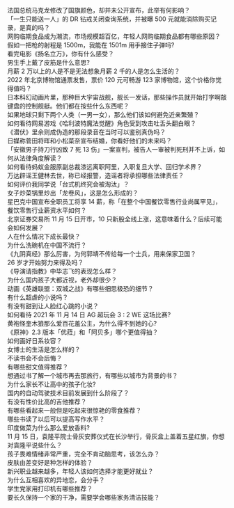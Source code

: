 法国总统马克龙修改了国旗颜色，却并未公开宣布，此举有何影响？  
「一生只能送一人」的 DR 钻戒关闭查询系统，并被曝 500 元就能消除购买记录，是真的吗？  
网购临期食品成为潮流，市场规模超百亿，年轻人网购临期食品都有哪些原因？  
假如一把枪的射程是 1500m，我能在 1501m 用手接住子弹吗?  
看完电影《扬名立万》，你有什么感受？  
男生手上戴了皮筋是什么意思?  
月薪 2 万以上的人是不是无法想象月薪 2 千的人是怎么生活的？  
2022 年北京博物馆通票发售，票价 120 元可畅游 123 家博物馆，这个价格你觉得值吗？  
日本科幻动画片里，那种巨大宇宙战舰，舰长一发话，那些操作员就开始打字啊敲键盘的控制舰艇。他们都在按些什么东西呢？  
如果地球只剩下两个人类（一男一女），那么他们该如何避免近亲繁殖？  
如何看待网易游戏《哈利波特魔法觉醒》角色受到攻击吐舌头翻白眼？  
《潜伏》里余则成伪造的那段录音在当时可以鉴别真伪吗？  
日媒称菅田将晖和小松菜奈宣布结婚，你看好他们的未来吗？  
「安徽男子持刀行凶致 7 死 13 伤」一案宣判，被告人一审被判死刑并不上诉，如何从法律角度解读？  
如何看待蚂蚁金服原副总裁漆远离职阿里，入职复旦大学、回归学术界？  
万达辟谣王健林去世，称已经报警，造谣者将承担哪些法律责任？  
如何评价我同学说「台式机终究会被淘汰」？  
女子炒菜锅里炒出「龙卷风」，这是怎么形成的？  
星巴克中国宣布全职员工将享 14 薪，称「在整个中国餐饮零售行业尚属罕见」，餐饮零售行业薪资水平如何？  
北京证券交易所 11 月 15 日开市，10 只新股全线上涨，这意味着什么？后续可能会如何发展？  
人在什么情况下成长最快？  
为什么洗碗机在中国不流行？  
《九阴真经》那么厉害，为何郭靖不传给每一个士兵，用来保家卫国？  
26 岁才开始努力来得及吗？  
《导演请指教》中毕志飞的表现怎么样？  
为什么国内孩子大都近视，老外却很少？  
动画《英雄联盟：双城之战》有哪些细思极恐的细节？  
有什么超虐的小说吗？  
有没有甜到让人脸红心跳的小说？  
如何看待 2021 年 11 月 14 日 AG 超玩会 3 : 2 WE 这场比赛?  
黄袍怪奎木狼那么爱百花羞公主，为什么得不到她的心?  
《原神》2.3 版本「优菈」和「阿贝多」哪个更值得抽？  
如何画好日系妆容？  
女博士的生活是怎么样的？  
不读书会不会后悔？  
有哪些甜文值得推荐？  
想通过书了解一个城市再去那旅行，有哪些以城市为背景的书？  
为什么家长不让高中的孩子化妆?  
国内的自动驾驶技术目前发展到什么阶段了？  
有没有性价比高的吉他推荐？  
有哪些看起来一般但是吃起来很惊艳的零食推荐？  
哪些书读了以后可以提高写作水平？  
印度做菜为什么那么爱放香料?  
11 月 15 日，袁隆平院士骨灰安葬仪式在长沙举行，骨灰盒上盖着五星红旗，你想对袁隆平说些什么？  
孩子畏难情绪非常严重，完全不肯动脑思考，该怎么办？  
皮肤由差变好是种怎样的体验？  
新兴职业越来越多，年轻人该如何选择才能更好就业？  
为什么互相喜欢的异地恋，会分手？  
学生党家用打印机有哪些推荐？  
要长久保持一个家的干净，需要学会哪些家务清洁技能？  
